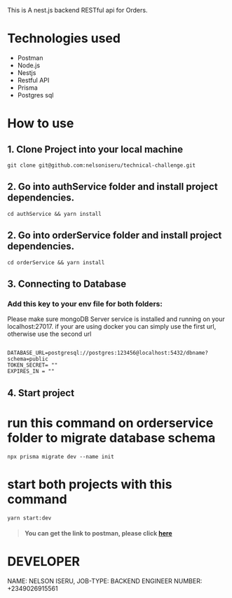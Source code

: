 
This is A nest.js backend RESTful api for Orders.

# Technologies used

-   Postman
-   Node.js
-   Nestjs
-   Restful API
-   Prisma
-   Postgres sql



# How to use

## 1. Clone Project into your local machine

```
git clone git@github.com:nelsoniseru/technical-challenge.git
```

## 2. Go into authService folder and install project dependencies.

```
cd authService && yarn install
```
## 2. Go into orderService folder and install project dependencies.
```
cd orderService && yarn install
```
## 3. Connecting to Database

### Add this key to your env file for both folders:

Please make sure mongoDB Server service is installed and running on your localhost:27017.
if your are using docker you can simply use the first url, otherwise use the second url
```

DATABASE_URL=postgresql://postgres:123456@localhost:5432/dbname?schema=public
TOKEN_SECRET= ""
EXPIRES_IN = ""

```

 
## 4. Start project
# run this command on orderservice folder to migrate database schema

```
npx prisma migrate dev --name init
```

# start both projects with this command

```
yarn start:dev
```




> #### You can get the link to postman, please click [here](https://documenter.getpostman.com/view/33482444/2sA35Baims) 


# DEVELOPER
NAME: NELSON ISERU,
JOB-TYPE: BACKEND ENGINEER
NUMBER: +2349026915561


